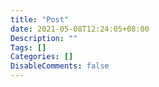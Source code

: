 ```yaml
---
title: "Post"
date: 2021-05-08T12:24:05+08:00
Description: ""
Tags: []
Categories: []
DisableComments: false
---
```

